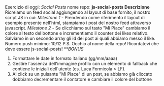 Esercizio di oggi: *Social Posts*
nome repo: **js-social-posts
Descrizione**
Ricreiamo un feed social aggiungendo al layout di base fornito, il nostro script JS in cui:
*Milestone 1* - Prendendo come riferimento il layout di esempio presente nell'html, stampiamo i post del nostro feed attraverso javascript.
*Milestone 2* - Se clicchiamo sul tasto "Mi Piace" cambiamo il colore al testo del bottone e incrementiamo il counter dei likes relativo.
Salviamo in un secondo array gli id dei post ai quali abbiamo messo il like.
Numero push minimo: 10/12
P.S. Occhio al nome della repo! Ricordatevi che deve essere js-social-posts!
***BONUS*
1. Formattare le date in formato italiano (gg/mm/aaaa)
2. Gestire l'assenza dell'immagine profilo con un elemento di fallback che contiene le iniziali dell'utente (es. Luca Formicola > LF).
3. Al click su un pulsante "Mi Piace" di un post, se abbiamo già cliccato dobbiamo decrementare il contatore e cambiare il colore del bottone